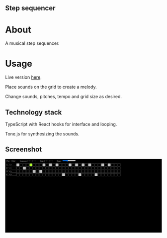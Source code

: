 ## Step sequencer

# About

A musical step sequencer. 

# Usage

Live version [here](https://reactstepsequencer.herokuapp.com).

Place sounds on the grid to create a melody.

Change sounds, pitches, tempo and grid size as desired.

## Technology stack

TypeScript with React hooks for interface and looping.

Tone.js for synthesizing the sounds.

## Screenshot

![Alt text](/screenshots/index.png?raw=true)